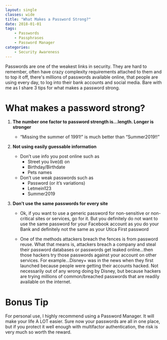 ```yaml
---
layout: single
classes: wide
title: "What Makes a Password Strong?"
date: 2018-01-01
tags:
    - Passwords
    - Passphrases
    - Password Manager
categories:
    - Security Awareness
---
```

Passwords are one of the weakest links in security. They are hard to remember, often have crazy complexity requirements attached to them and to top it off, there's millions of passwords available online, that people are using every day, to log into their bank accounts and social media. Bare with me as I share 3 tips for what makes a password strong.

# What makes a password strong?

1.	**The number one factor to password strength is…length. Longer is stronger**

    - “Missing the summer of 1991!” is much better than “Summer2019!!”

2.	**Not using easily guessable information**

    - Don’t use info you post online such as
        - Street you live(d) on
        - Birthday/Birthdate
        - Pets names
    - Don’t use weak passwords such as
        - Password (or it’s variations)
        - Letmein123
        - Summer2019

3.  **Don’t use the same passwords for every site**

    - Ok, if you want to use a generic password for non-sensitive or non-critical sites or services, go for it. But you definitely do not want to use the same password for your Facebook account as you do your Bank and definitely not the same as your Utica First password

    - One of the methods attackers breach the fences is from password reuse. What that means is, attackers breach a company and steal their password databases or passwords get leaked online…then those hackers try those passwords against your account on other services. For example…Disney+ was in the news when they first launched because people were getting their accounts hacked. Not necessarily out of any wrong doing by Disney, but because hackers are trying millions of common/breached passwords that are readily available on the internet. 

# Bonus Tip
For personal use, I highly recommend using a Password Manager. It will make your life A LOT easier. Sure now your passwords are all in one place, but if you protect it well enough with multifactor authentication, the risk is very much so worth the reward.
